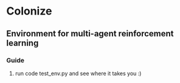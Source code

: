 # Colonize

## Environment for multi-agent reinforcement learning

### Guide

1. run code test_env.py and see where it takes you :)
